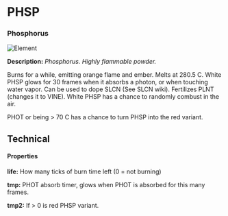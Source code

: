 # PHSP
### Phosphorus

![Element](https://i.imgur.com/1S7uLnW.gif)

**Description:**  *Phosphorus. Highly flammable powder.*

Burns for a while, emitting orange flame and ember. Melts at 280.5 C. White PHSP glows for 30 frames when it absorbs a photon, or 
when touching water vapor. Can be used to dope SLCN (See SLCN wiki). Fertilizes PLNT (changes it to VINE). White PHSP has a chance 
to randomly combust in the air.

PHOT or being > 70 C has a chance to turn PHSP into the red variant.

## Technical
#### Properties
**life:** How many ticks of burn time left (0 = not burning)

**tmp:** PHOT absorb timer, glows when PHOT is absorbed for this many frames.

**tmp2:** If > 0 is red PHSP variant.